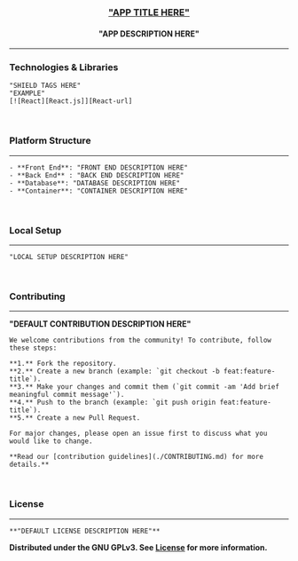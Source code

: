 <div align="center">
  
  <a href=[AppLink]>
    <h3>"APP TITLE HERE"</h3>
  </a>
  <h4>
    "APP DESCRIPTION HERE"
  </h4>
</div>


---
<!-- Technologies & Libraries -->
### Technologies & Libraries
    "SHIELD TAGS HERE"
    "EXAMPLE" 
    [![React][React.js]][React-url]
<br/>

<!-- Platform Structure -->
### Platform Structure
---
    - **Front End**: "FRONT END DESCRIPTION HERE"
    - **Back End** : "BACK END DESCRIPTION HERE"
    - **Database**: "DATABASE DESCRIPTION HERE"
    - **Container**: "CONTAINER DESCRIPTION HERE"

<br />

<!-- Local Setup -->
### Local Setup
---
    "LOCAL SETUP DESCRIPTION HERE"
<br />

<!-- Contributing -->
### Contributing
---
**"DEFAULT CONTRIBUTION DESCRIPTION HERE"**

    We welcome contributions from the community! To contribute, follow these steps:

    **1.** Fork the repository.
    **2.** Create a new branch (example: `git checkout -b feat:feature-title`).
    **3.** Make your changes and commit them (`git commit -am 'Add brief meaningful commit message'`).
    **4.** Push to the branch (example: `git push origin feat:feature-title`).
    **5.** Create a new Pull Request.

    For major changes, please open an issue first to discuss what you would like to change.

    **Read our [contribution guidelines](./CONTRIBUTING.md) for more details.**
<br/>

<!-- LICENSE -->
### License
---
    **"DEFAULT LICENSE DESCRIPTION HERE"**
**Distributed under the GNU GPLv3. See [License](./LICENSE) for more information.**


<!-- MARKDOWN LINKS & IMAGES -->
<!-- https://www.markdownguide.org/basic-syntax/#reference-style-links -->
[AppLink]: https://github.com/VPYen/TemplateREADME
[React.js]: https://img.shields.io/badge/React-23272f?style=for-the-badge&logo=react
[React-url]: https://reactjs.org/
